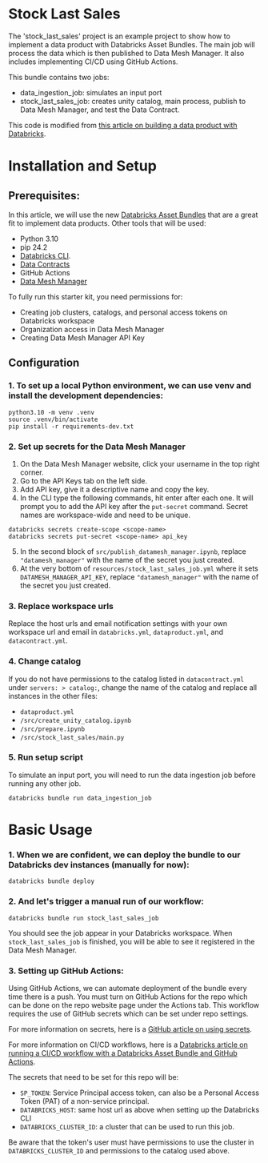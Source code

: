 # Stock Last Sales

The 'stock_last_sales' project is an example project to show how to implement a data product with Databricks Asset Bundles. The main job will process the data which is then published to Data Mesh Manager. It also includes implementing CI/CD using GitHub Actions. 

This bundle contains two jobs:
  - data_ingestion_job: simulates an input port
  - stock_last_sales_job: creates unity catalog, main process, publish to Data Mesh Manager, and test the Data Contract.

This code is modified from [this article on building a data product with Databricks](https://www.datamesh-architecture.com/howto/build-a-dataproduct-with-databricks).

# Installation and Setup 
## Prerequisites:
In this article, we will use the new [Databricks Asset Bundles](https://docs.databricks.com/en/dev-tools/bundles/index.html) that are a great fit to implement data products.
Other tools that will be used:
  - Python 3.10
  - pip 24.2 
  - [Databricks CLI](https://docs.databricks.com/en/dev-tools/cli/tutorial.html).
  - [Data Contracts](https://cli.datacontract.com/)
  - GitHub Actions
  - [Data Mesh Manager](https://datamesh-manager.com/)

To fully run this starter kit, you need permissions for:
  - Creating job clusters, catalogs, and personal access tokens on Databricks workspace
  - Organization access in Data Mesh Manager
  - Creating Data Mesh Manager API Key

## Configuration

### 1. To set up a local Python environment, we can use venv and install the development dependencies:
```
python3.10 -m venv .venv
source .venv/bin/activate
pip install -r requirements-dev.txt
```

### 2. Set up secrets for the Data Mesh Manager
  1. On the Data Mesh Manager website, click your username in the top right corner.
  2. Go to the API Keys tab on the left side.
  3. Add API key, give it a descriptive name and copy the key.
  4. In the CLI type the following commands, hit enter after each one. It will prompt you to add the API key after the `put-secret` command. Secret names are workspace-wide and need to be unique.

```
databricks secrets create-scope <scope-name>
databricks secrets put-secret <scope-name> api_key
```
  5. In the second block of `src/publish_datamesh_manager.ipynb`, replace `"datamesh_manager"` with the name of the secret you just created.
  6. At the very bottom of `resources/stock_last_sales_job.yml` where it sets `DATAMESH_MANAGER_API_KEY`, replace `"datamesh_manager"` with the name of the secret you just created.  
### 3. Replace workspace urls
Replace the host urls and email notification settings with your own workspace url and email in `databricks.yml`, `dataproduct.yml`, and `datacontract.yml`.

### 4. Change catalog 
If you do not have permissions to the catalog listed in `datacontract.yml` under `servers: > catalog:`, change the name of the catalog and replace all instances in the other files:
  - `dataproduct.yml`
  - `/src/create_unity_catalog.ipynb`
  - `/src/prepare.ipynb`
  - `/src/stock_last_sales/main.py`

### 5. Run setup script
To simulate an input port, you will need to run the data ingestion job before running any other job.

```
databricks bundle run data_ingestion_job
```
# Basic Usage
### 1. When we are confident, we can deploy the bundle to our Databricks dev instances (manually for now):

```
databricks bundle deploy
```

### 2. And let's trigger a manual run of our workflow:
```
databricks bundle run stock_last_sales_job
```
You should see the job appear in your Databricks workspace. When `stock_last_sales_job` is finished, you will be able to see it registered in the Data Mesh Manager.

### 3. Setting up GitHub Actions:
Using GitHub Actions, we can automate deployment of the bundle every time there is a push. You must turn on GitHub Actions for the repo which can be done on the repo website page under the Actions tab. This workflow requires the use of GitHub secrets which can be set under repo settings. 

For more information on secrets, here is a [GitHub article on using secrets](https://docs.github.com/en/actions/security-guides/using-secrets-in-github-actions). 

For more information on CI/CD workflows, here is a [Databricks article on running a CI/CD workflow with a Databricks Asset Bundle and GitHub Actions](https://docs.databricks.com/en/dev-tools/bundles/ci-cd.html).

The secrets that need to be set for this repo will be:
  - `SP_TOKEN`: Service Principal access token, can also be a Personal Access Token (PAT) of a non-service principal.
  - `DATABRICKS_HOST`: same host url as above when setting up the Databricks CLI
  - `DATABRICKS_CLUSTER_ID`: a cluster that can be used to run this job.

Be aware that the token's user must have permissions to use the cluster in `DATABRICKS_CLUSTER_ID` and permissions to the catalog used above.



